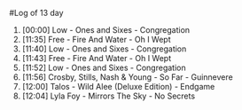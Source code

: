 #Log of 13 day

1. [00:00] Low - Ones and Sixes - Congregation
1. [11:35] Free - Fire And Water - Oh I Wept
1. [11:40] Low - Ones and Sixes - Congregation
1. [11:43] Free - Fire And Water - Oh I Wept
1. [11:52] Low - Ones and Sixes - Congregation
1. [11:56] Crosby, Stills, Nash & Young - So Far - Guinnevere
1. [12:00] Talos - Wild Alee (Deluxe Edition) - Endgame
1. [12:04] Lyla Foy - Mirrors The Sky - No Secrets
